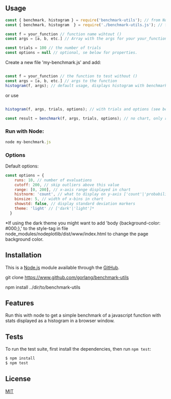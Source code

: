 
## Usage

```js
const { benchmark, histogram } = require('benchmark-utils'); // from Node
const { benchmark, histogram  } = require('./benchmark-utils.js'); // from file

const f = your_function // function name wihtout ()
const args = [a, b, etc.] // Array with the args for your your_function

const trials = 100 // the number of trials
const options = null // optional, se below for properties.
```

Create a new file 'my-benchmark.js' and add:

```js

const f = your_function // the function to test without ()
const args = [a, b, etc.] // args to the function
histogram(f, args); // default usage, displays histogram with benchmark result in new browser window

```
or use

```js

histogram(f, args, trials, options); // with trials and options (see below) as arguments

const result = benchmark(f, args, trials, options); // no chart, only returns result for further analysis

```

### Run with Node:

```js
node my-benchmark.js
```

### Options

Default options:

```js
const options = {
    runs: 10, // number of evaluations
    cutoff: 200, // skip outliers above this value
    range: [0, 200], // x-axis range displayed in chart
    histnorm: 'count', // what to display on y-axis ['count'|'probability'] 
    binsize: 5, // width of x-bins in chart
    showstd: false, // display standard deviation markers
    theme: 'light' // ['dark'|'light']*
  }
```

*If using the dark theme you might want to add 'body {background-color: #000;},' to the style-tag in file node_modules/nodeplotlib/dist/www/index.html to change the page background color.

## Installation

This is a [Node.js](https://nodejs.org/en/) module available through the
[GitHub](https://www.github.com/gorlang/benchmark-utils).

git clone https://www.github.com/gorlang/benchmark-utils

npm install ../dir/to/benchmark-utils

## Features

Run this with node to get a simple benchmark of a javascript function with stats displayed as a histogram in a browser window.

## Tests

To run the test suite, first install the dependencies, then run `npm test`:

```bash
$ npm install
$ npm test
```

## License

[MIT](LICENSE)